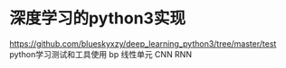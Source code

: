 # 深度学习的python3实现
https://github.com/blueskyxzy/deep_learning_python3/tree/master/test python学习测试和工具使用
bp
线性单元
CNN
RNN
